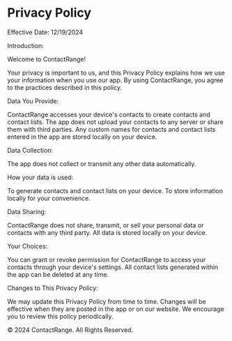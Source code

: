 # Privacy Policy
Effective Date: 12/19/2024

Introduction:

Welcome to ContactRange! 

Your privacy is important to us, and this Privacy Policy explains how we use your information when you use our app. By using ContactRange, you agree to the practices described in this policy.

Data You Provide:

ContactRange accesses your device's contacts to create contacts and contact lists. The app does not upload your contacts to any server or share them with third parties.
Any custom names for contacts and contact lists entered in the app are stored locally on your device.

Data Collection:

The app does not collect or transmit any other data automatically.

How your data is used:

To generate contacts and contact lists on your device.
To store information locally for your convenience.

Data Sharing:

ContactRange does not share, transmit, or sell your personal data or contacts with any third party. All data is stored locally on your device.

Your Choices:

You can grant or revoke permission for ContactRange to access your contacts through your device's settings.
All contact lists generated within the app can be deleted at any time.

Changes to This Privacy Policy:

We may update this Privacy Policy from time to time. Changes will be effective when they are posted in the app or on our website. We encourage you to review this policy periodically.


© 2024 ContactRange. All Rights Reserved.
